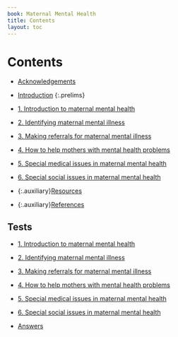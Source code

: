 ```yaml
---
book: Maternal Mental Health
title: Contents
layout: toc
---
```


# Contents

*	[Acknowledgements](0-4-acknowledgements.html)
*	[Introduction](0-5-introduction.html)
{:.prelims}

*	[1. Introduction to maternal mental health](1.html)
*	[2. Identifying maternal mental illness](2.html)
*	[3. Making referrals for maternal mental illness](3.html)
*	[4. How to help mothers with mental health problems](4.html)
*	[5. Special medical issues in maternal mental health](5.html)
*	[6. Special social issues in maternal mental health](6.html)

*	{:.auxiliary}[Resources](7-resources.html)
*	{:.auxiliary}[References](8-references.html)

## Tests

*	[1. Introduction to maternal mental health](test-1.html)
*	[2. Identifying maternal mental illness](test-2.html)
*	[3. Making referrals for maternal mental illness](test-3.html)
*	[4. How to help mothers with mental health problems](test-4.html)
*	[5. Special medical issues in maternal mental health](test-5.html)
*	[6. Special social issues in maternal mental health](test-6.html)

*	[Answers](test-answers.html)	
